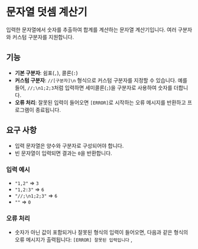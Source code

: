 # 문자열 덧셈 계산기

입력한 문자열에서 숫자를 추출하여 합계를 계산하는 문자열 계산기입니다. 여러 구분자와 커스텀 구분자를 지원합니다.

## 기능

- **기본 구분자**: 쉼표(`,`), 콜론(`:`)
- **커스텀 구분자**: `//[구분자]\n` 형식으로 커스텀 구분자를 지정할 수 있습니다. 예를 들어, `//;\n1;2;3`처럼 입력하면 세미콜론(`;`)을 구분자로 사용하여 숫자를 더합니다.
- **오류 처리**: 잘못된 입력이 들어오면 `[ERROR]`로 시작하는 오류 메시지를 반환하고 프로그램이 종료됩니다.

## 요구 사항

- 입력 문자열은 양수와 구분자로 구성되어야 합니다.
- 빈 문자열이 입력되면 결과는 `0`을 반환합니다.

### 입력 예시
- `"1,2"` => `3`
- `"1,2:3"` => `6`
- `"//;\n1;2;3"` => `6`
- `""` => `0`

### 오류 처리
- 숫자가 아닌 값이 포함되거나 잘못된 형식의 입력이 들어오면, 다음과 같은 형식의 오류 메시지가 출력됩니다:
`[ERROR] 잘못된 입력입니다`
,

